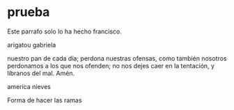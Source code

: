 # prueba

Este parrafo solo lo ha hecho francisco.

arigatou
gabriela


nuestro pan de cada día;
perdona nuestras ofensas,
como también nosotros perdonamos 
a los que nos ofenden;
no nos dejes caer en la tentación,
y líbranos del mal. Amén.

america nieves

Forma de hacer las ramas 


